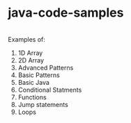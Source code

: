 # java-code-samples

<br>Examples of:

1. 1D Array
2. 2D Array
3. Advanced Patterns
4. Basic Patterns
5. Basic Java
6. Conditional Statments
7. Functions
8. Jump statements
9. Loops
